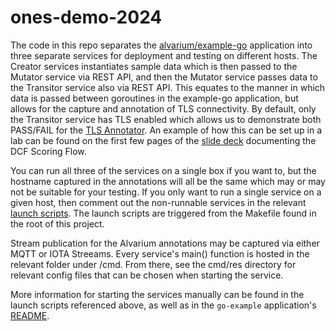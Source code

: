 # ones-demo-2024
The code in this repo separates the [alvarium/example-go](https://github.com/project-alvarium/example-go) application into three
separate services for deployment and testing on different hosts. The Creator services instantiates sample data which is then
passed to the Mutator service via REST API, and then the Mutator service passes data to the Transitor service also via REST API.
This equates to the manner in which data is passed between goroutines in the example-go application, but allows for the capture
and annotation of TLS connectivity. By default, only the Transitor service has TLS enabled which allows us to demonstrate both
PASS/FAIL for the [TLS Annotator](https://github.com/project-alvarium/alvarium-sdk-go/blob/main/internal/annotators/tls.go). An
example of how this can be set up in a lab can be found on the first few pages of the [slide deck](https://github.com/project-alvarium/scoring-apps-go/blob/main/DCF_Scoring_Method_Proposed.pdf)
documenting the DCF Scoring Flow.

You can run all three of the services on a single box if you want to, but the hostname captured in the annotations will all be
the same which may or may not be suitable for your testing. If you only want to run a single service on a given host, then 
comment out the non-runnable services in the relevant [launch scripts](https://github.com/tsconn23/ones-demo-2024/tree/main/scripts/bin).
The launch scripts are triggered from the Makefile found in the root of this project.

Stream publication for the Alvarium annotations may be captured via either MQTT or IOTA Streeams. Every service's main() function
is hosted in the relevant folder under /cmd. From there, see the cmd/res directory for relevant config files that can be 
chosen when starting the service. 

More information for starting the services manually can be found in the launch scripts referenced above, as well as in the 
`go-example` application's [README](https://github.com/project-alvarium/example-go/blob/main/README.md).
